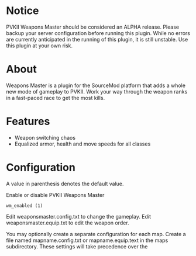 # Notice

PVKII Weapons Master should be considered an ALPHA release. Please backup
your server configuration before running this plugin. While no errors are currently
anticipated in the running of this plugin, it is still unstable. Use this plugin
at your own risk.

# About

Weapons Master is a plugin for the SourceMod platform that adds a
whole new mode of gameplay to PVKII. Work your way through the weapon
ranks in a fast-paced race to get the most kills.

# Features

 * Weapon switching chaos
 * Equalized armor, health and move speeds for all classes

# Configuration

A value in parenthesis denotes the default value.

Enable or disable PVKII Weapons Master

    wm_enabled (1)

Edit weaponsmaster.config.txt to change the gameplay.
Edit weaponsmaster.equip.txt to edit the weapon order.

You may optionally create a separate configuration for each map.
Create a file named mapname.config.txt or mapname.equip.text in the
maps subdirectory. These settings will take precedence over the
weaponsmaster.config.txt and weaponsmaster.equip.txt.

# Installation

 * Install SourceMod (http://www.sourcemod.net/)
 * Place the WeaponsMaster.smx file into your pvkii/addons/sourcemod/plugins/ directory.
 * Place the weaponsmaster.cfg.txt file into your pvkii/addons/sourcemod/gamedata/ directory.
 * Place the contents of the sounds subfolder into your pvkii/sound/weaponsmaster/ directory.
 * Place the contents of the cfg subfolder into your pvkii/cfg/weaponsmaster/ directory.
 * Restart your srcds or change levels.
 * All done! Enjoy.

# ToDo List

 * Fix bugs

# Binaries

Most recent compiled version of WeaponsMaster available:

 * https://github.com/madkat/sourcemod-pvkii-weaponsmaster/raw/master/WeaponsMaster.smx

Versioned release:

 * https://github.com/madkat/sourcemod-pvkii-weaponsmaster/raw/master/releases/WeaponsMaster_v1.02.zip

# License

WeaponsMaster is free software: you can redistribute it and/or modify
it under the terms of the GNU General Public License as published by
the Free Software Foundation, either version 3 of the License, or
(at your option) any later version.

WeaponsMaster is distributed in the hope that it will be useful,
but WITHOUT ANY WARRANTY; without even the implied warranty of
MERCHANTABILITY or FITNESS FOR A PARTICULAR PURPOSE.  See the
GNU General Public License for more details.

Copyright (c) 2010-2012 Marty "MadKat" Lewis
